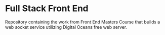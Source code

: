 # Full Stack Front End
Repository containing the work from Front End Masters Course that builds a web socket service utilizing Digital Oceans free web server.
